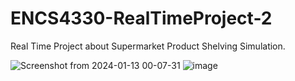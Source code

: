 # ENCS4330-RealTimeProject-2
Real Time Project about Supermarket Product Shelving Simulation.


![Screenshot from 2024-01-13 00-07-31](https://github.com/M7mdOdeh1/ENCS4330-RealTimeProject-2/assets/111658319/447d165f-5649-4855-8ea7-86133c1a64bd)
![image](https://github.com/M7mdOdeh1/ENCS4330-RealTimeProject-2/assets/111658319/4bfe8e50-73eb-426c-98d3-5e5c4aa45817)

